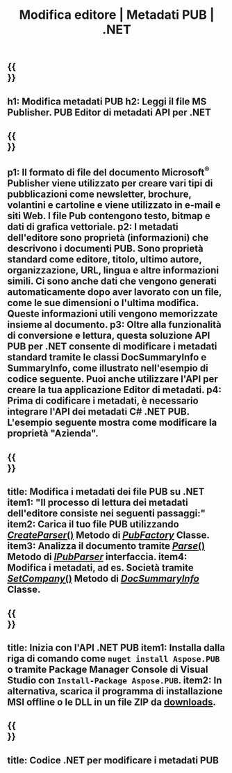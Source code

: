 ﻿---
translation: true
template: /_templates/metadata-net.md
title: Modifica editore | Metadati PUB | .NET
description: Leggi i metadati dell'editore utilizzando la soluzione API C# .NET PUB. L'API .NET nativa ti dà accesso alle proprietà SummaryInfo e DocSummaryInfo.
url: /net/metadata/pub/
metakeywords: modifica pub metadata net, pub file metadata C#, editor metadata editor .net, leggi pub file metadata C#, leggi pub metadata .net
family: pub
platformtag: net
feature: metadata
aliases: /net/metadati/
---

{{<section banner>}}
---
h1: Modifica metadati PUB
h2: Leggi il file MS Publisher. PUB Editor di metadati API per .NET
---

{{<section overview>}}
---
p1: Il formato di file del documento Microsoft<sup>®</sup> Publisher viene utilizzato per creare vari tipi di pubblicazioni come newsletter, brochure, volantini e cartoline e viene utilizzato in e-mail e siti Web. I file Pub contengono testo, bitmap e dati di grafica vettoriale.
p2: I metadati dell'editore sono proprietà (informazioni) che descrivono i documenti PUB. Sono proprietà standard come editore, titolo, ultimo autore, organizzazione, URL, lingua e altre informazioni simili. Ci sono anche dati che vengono generati automaticamente dopo aver lavorato con un file, come le sue dimensioni o l'ultima modifica. Queste informazioni utili vengono memorizzate insieme al documento.
p3: Oltre alla funzionalità di conversione e lettura, questa soluzione API PUB per .NET consente di modificare i metadati standard tramite le classi DocSummaryInfo e SummaryInfo, come illustrato nell'esempio di codice seguente. Puoi anche utilizzare l'API per creare la tua applicazione Editor di metadati.
p4: Prima di codificare i metadati, è necessario integrare l'API dei metadati C# .NET PUB. L'esempio seguente mostra come modificare la proprietà "Azienda".
---

{{<section feature1>}}
---
title: Modifica i metadati dei file PUB su .NET
item1: "Il processo di lettura dei metadati dell'editore consiste nei seguenti passaggi:"
item2: Carica il tuo file PUB utilizzando [*CreateParser*()](https://reference.aspose.com/pub/net/aspose.pub/pubfactory/methods/createparser/index) Metodo di [*PubFactory*](https://reference.aspose.com/pub/net/aspose.pub/pubfactory/) Classe.
item3: Analizza il documento tramite [*Parse*()](https://reference.aspose.com/pub/net/aspose.pub/ipubparser/methods/parse) Metodo di [*IPubParser*](https://reference.aspose.com/pub/net/aspose.pub/ipubparser/) interfaccia.
item4: Modifica i metadati, ad es. Società tramite [*SetCompany*()](https://reference.aspose.com/pub/net/aspose.pub/docsummaryinfo/methods/setcompany) Metodo di [*DocSummaryInfo*](https://reference.aspose.com/pub/net/aspose.pub/docsummaryinfo) Classe.
---

{{<section feature2>}}
---
title: Inizia con l'API .NET PUB
item1: Installa dalla riga di comando come ```nuget install Aspose.PUB``` o tramite Package Manager Console di Visual Studio con ```Install-Package Aspose.PUB```.
item2: In alternativa, scarica il programma di installazione MSI offline o le DLL in un file ZIP da [downloads](https://releases.aspose.com/pub/net/).
---

{{<section codeexample>}}
---
title: Codice .NET per modificare i metadati PUB
---